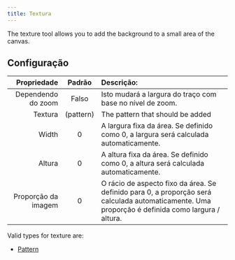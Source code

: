 ```yaml
---
title: Textura
---
```


The texture tool allows you to add the background to a small area of the canvas.

## Configuração

|         Propriedade |            Padrão            | Descrição:                                                                                                                                                                       |
| ------------------: | :--------------------------: | :----------------------------------------------------------------------------------------------------------------------------------------------------------------------------------------------- |
|  Dependendo do zoom |             Falso            | Isto mudará a largura do traço com base no nível de zoom.                                                                                                                        |
|             Textura | (pattern) | The pattern that should be added                                                                                                                                                                 |
|               Width |               0              | A largura fixa da área. Se definido como 0, a largura será calculada automaticamente.                                                                            |
|              Altura |               0              | A altura fixa da área. Se definido como 0, a altura será calculada automaticamente.                                                                              |
| Proporção da imagem |               0              | O rácio de aspecto fixo da área. Se definido para 0, a proporção será calculada automaticamente. Uma proporção é definida como largura / altura. |

Valid types for texture are:

- [Pattern](../background#pattern)
